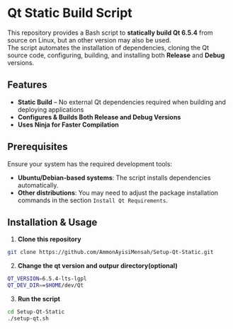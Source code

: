 # Qt Static Build Script

This repository provides a Bash script to **statically build Qt 6.5.4** from source on Linux, but an other version may also be used.  
The script automates the installation of dependencies, cloning the Qt source code, configuring, building, and installing both **Release** and **Debug** versions.

## Features
- **Static Build** – No external Qt dependencies required when building and deploying applications
- **Configures & Builds Both Release and Debug Versions**  
- **Uses Ninja for Faster Compilation**  

## Prerequisites
Ensure your system has the required development tools:  
- **Ubuntu/Debian-based systems**: The script installs dependencies automatically.  
- **Other distributions**: You may need to adjust the package installation commands in the section `Install Qt Requirements`.

## Installation & Usage

1. **Clone this repository**  
```sh
git clone https://github.com/AmmonAyisiMensah/Setup-Qt-Static.git
```

2. **Change the qt version and outpur directory(optional)**
```sh
QT_VERSION=6.5.4-lts-lgpl
QT_DEV_DIR==$HOME/dev/Qt
```

3. **Run the script**
```sh
cd Setup-Qt-Static
./setup-qt.sh
```

